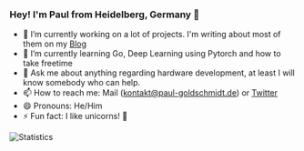 ### Hey! I'm Paul from Heidelberg, Germany 👋

- 🔭 I’m currently working on a lot of projects. I'm writing about most of them on my [Blog](https://p3g3.de/)
- 🌱 I’m currently learning Go, Deep Learning using Pytorch and how to take freetime
- 💬 Ask me about anything regarding hardware development, at least I will know somebody who can help.
- 📫 How to reach me: Mail ([kontakt@paul-goldschmidt.de](mailto:kontakt@paul-goldschmidt.de)) or [Twitter](https://twitter.com/justPaulchen)
- 😄 Pronouns: He/Him
- ⚡ Fun fact: I like unicorns! 🦄

![Statistics](https://github-readme-stats.vercel.app/api?username=paulgoldschmidt&show_icons=true&theme=tokyonight)
